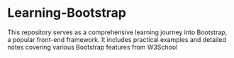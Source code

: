 # Learning-Bootstrap
This repository serves as a comprehensive learning journey into Bootstrap, a popular front-end framework. It includes practical examples and detailed notes covering various Bootstrap features from W3School
